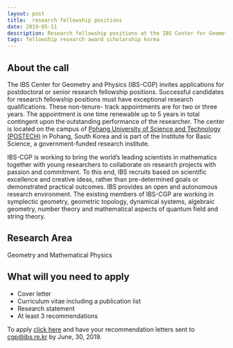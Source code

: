 ```yaml
---
layout: post
title:  research fellowship positions
date: 2019-05-11
description: Research fellowship positions at the IBS Center for Geometry and Physics (IBS-CGP)
tags: fellowship research award scholarship korea
---
```


## About the call
The IBS Center for Geometry and Physics (IBS-CGP) invites applications for postdoctoral or senior research fellowship positions. 
Successful candidates for research fellowship positions must have exceptional research qualifications. 
These non-tenure- track appointments are for two or three years. 
The appointment is one time renewable up to 5 years in total contingent upon the outstanding performance of the researcher.
The center is located on the campus of [Pohang University of Science and Technology (POSTECH)](http://www.postech.ac.kr/eng/) 
in Pohang, South Korea and is part of the Institute for Basic Science, a government-funded research institute.

IBS-CGP is working to bring the world’s leading scientists in mathematics together with young researchers to collaborate 
on research projects with passion and commitment. To this end, IBS recruits based on scientific excellence and creative ideas,
rather than pre-determined goals or demonstrated practical outcomes. 
IBS provides an open and autonomous research environment. The existing members of IBS-CGP are working in symplectic geometry, 
geometric topology, dynamical systems, algebraic geometry, number theory and mathematical aspects of quantum field and string 
theory.

## Research Area 
Geometry and Mathematical Physics

## What will you need to apply 

   * Cover letter
   * Curriculum vitae including a publication list
   * Research statement
   * At least 3 recommendations 
 
To apply [click here](https://cgp.ibs.re.kr/jobopenings/apply) and have your recommendation letters sent to cgp@ibs.re.kr by June, 30, 2019.

